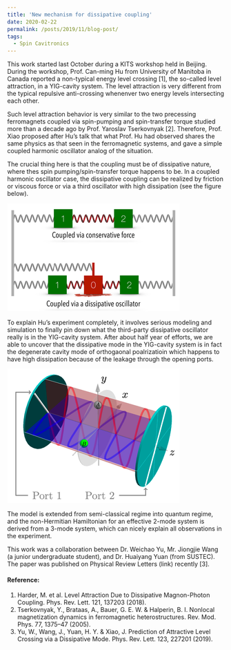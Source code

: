 ```yaml
---
title: 'New mechanism for dissipative coupling'
date: 2020-02-22
permalink: /posts/2019/11/blog-post/
tags:
  - Spin Cavitronics
---
```


This work started last October during a KITS workshop held in Beijing. During the workshop, Prof. Can-ming Hu from University of Manitoba in Canada reported a non-typical energy level crossing [1], the so-called level attraction, in a YIG-cavity system. The level attraction is very different from the typical repulsive anti-crossing whenenver two energy levels intersecting each other. 

Such level attraction behavior is very similar to the two precessing ferromagnets coupled via spin-pumping and spin-transfer torque studied more than a decade ago by Prof. Yaroslav Tserkovnyak [2]. Therefore, Prof. Xiao proposed after Hu’s talk that what Prof. Hu had observed shares the same physics as that seen in the ferromagnetic systems, and gave a simple coupled harmonic oscillator analog of the situation. 

The crucial thing here is that the coupling must be of dissipative nature, where thes spin pumping/spin-transfer torque happens to be. In a coupled harmonic oscillator case, the dissipative coupling can be realized by friction or viscous force or via a third oscillator with high dissipation (see the figure below).

![Alt text](/files/news_images/screen-shot-2019-11-29-at_med.png)

To explain Hu’s experiment completely, it involves serious modeling and simulation to finally pin down what the third-party dissipative oscillator really is in the YIG-cavity system. After about half year of efforts, we are able to uncover that the dissipative mode in the YIG-cavity system is in fact the degenerate cavity mode of orthogaonal poalrizatioin which happens to have high dissipation because of the leakage through the opening ports.

![Alt text](/files/news_images/screen-shot-2019-11-29-at_med-2.png)

The model is extended from semi-classical regime into quantum regime, and the non-Hermitian Hamiltonian for an effective 2-mode system is derived from a 3-mode system, which can nicely explain all observations in the experiment. 

This work was a collaboration between Dr. Weichao Yu, Mr. Jiongjie Wang (a junior undergraduate student), and Dr. Huaiyang Yuan (from SUSTEC). The paper was published on Physical Review Letters  (link) recently [3]. 

#### Reference:
1. Harder, M. et al. Level Attraction Due to Dissipative Magnon-Photon Coupling. Phys. Rev. Lett. 121, 137203 (2018).
2. Tserkovnyak, Y., Brataas, A., Bauer, G. E. W. & Halperin, B. I. Nonlocal magnetization dynamics in ferromagnetic heterostructures. Rev. Mod. Phys. 77, 1375–47 (2005).
3. Yu, W., Wang, J., Yuan, H. Y. & Xiao, J. Prediction of Attractive Level Crossing via a Dissipative Mode. Phys. Rev. Lett. 123, 227201 (2019).